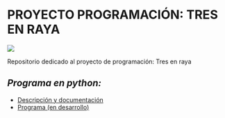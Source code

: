 # PROYECTO PROGRAMACIÓN: TRES EN RAYA
![](https://img2.apkgit.com/7e/com.appsmoviles.tresenraya/26.08.19/icon.png)  

Repositorio dedicado al proyecto de programación: Tres en raya  

## ***Programa en python:***  
- [Descripción y documentación](Programa/Readme.md)  
- [Programa (en desarrollo)](Programa/tres_raya.py)
